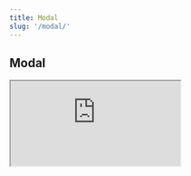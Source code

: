 ```yaml
---
title: Modal
slug: '/modal/'
---
```

## Modal

<iframe src="https://deploy-preview-1020--drivy-cobalt-storybook.netlify.com/iframe.html?id=zh-documentation-modal--basic&amp;viewMode=docs" class="iframe-code"></iframe>
